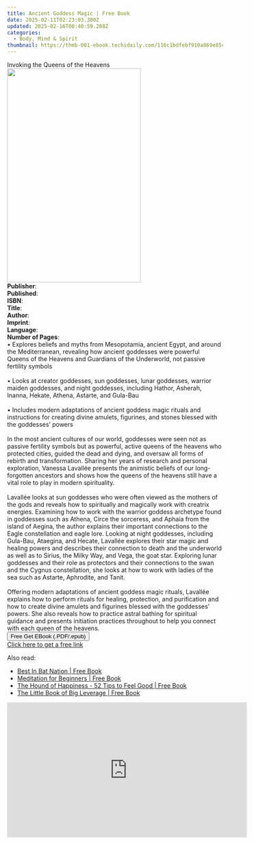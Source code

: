 ```yaml
---
title: Ancient Goddess Magic | Free Book
date: 2025-02-11T02:23:03.300Z
updated: 2025-02-16T00:40:59.288Z
categories:
  - Body, Mind & Spirit
thumbnail: https://thmb-001-ebook.techidaily.com/116c1bdfebf910a869e85c07ad90934b02cb27f351c67daacc1d0d52f0d199d1.jpg
---
```

<main id="book-container">
  <div class="flex flex-col">
    <div class="book-brief flex-1 py-6 px-4 sm:p-6 md:py-10 md:px-8">
      <!-- brief-->
      <div class="book-brief-main">Invoking the Queens of the Heavens</div>
    </div>
    <div
      class="book-meta-info flex-1 grid gap-4 col-start-1 col-end-3 row-start-1 sm:mb-6 sm:grid-cols-4 lg:gap-6 lg:col-start-2 lg:row-end-6 lg:row-span-6 lg:mb-0"
    >
      <div
        class="book-meta-info-left place-content-center mt-4 p-4 text-sm leading-6 col-start-2 col-span-2 dark:text-slate-400"
      >
        <img
          class="w-full h-500 object-cover rounded-lg sm:h-255 sm:col-span-2 lg:col-span-full"
          src="https://img-001-ebook.techidaily.com/7dd891332c9daf6a44b959b3413dd7948dc827dcd17bd3c662c0142f7f113b28.jpg"
          alt=""
          width="312"
          height="500"
        />
      </div>
      <div
        class="book-meta-info-right mt-2 col-start-1 row-start-2 col-span-3 self-center"
      >
        <!-- meta data  -->
        <div class="flex flex-col px-4 md:px-8">
          <div class="flex-1">
            <strong>Publisher</strong>:<span class="px-2"></span>
          </div>
          <div class="flex-1">
            <strong>Published</strong>:<span class="px-2"></span>
          </div>
          <div class="flex-1">
            <strong>ISBN</strong>:<span class="px-2"></span>
          </div>
          <div class="flex-1">
            <strong>Title</strong>:<span class="px-2"></span>
          </div>
          <div class="flex-1">
            <strong>Author</strong>:<span class="px-2"></span>
          </div>
          <div class="flex-1">
            <strong>Imprint</strong>:<span class="px-2"></span>
          </div>
          <div class="flex-1">
            <strong>Language</strong>:<span class="px-2"></span>
          </div>
          <div class="flex-1">
            <strong>Number of Pages</strong>:<span class="px-2"></span>
          </div>
        </div>
      </div>
    </div>
    <div class="book-description flex-1 py-6 px-4 sm:p-6 md:py-10 md:px-8">
      <div class="book-description-main">
        <div accordion-content="" id="description">
          • Explores beliefs and myths from Mesopotamia, ancient Egypt, and
          around the Mediterranean, revealing how ancient goddesses were
          powerful Queens of the Heavens and Guardians of the Underworld, not
          passive fertility symbols<br /><br />• Looks at creator goddesses, sun
          goddesses, lunar goddesses, warrior maiden goddesses, and night
          goddesses, including Hathor, Asherah, Inanna, Hekate, Athena, Astarte,
          and Gula-Bau<br /><br />• Includes modern adaptations of ancient
          goddess magic rituals and instructions for creating divine amulets,
          figurines, and stones blessed with the goddesses’ powers<br /><br />In
          the most ancient cultures of our world, goddesses were seen not as
          passive fertility symbols but as powerful, active queens of the
          heavens who protected cities, guided the dead and dying, and oversaw
          all forms of rebirth and transformation. Sharing her years of research
          and personal exploration, Vanessa Lavallée presents the animistic
          beliefs of our long-forgotten ancestors and shows how the queens of
          the heavens still have a vital role to play in modern spirituality.<br /><br />Lavallée
          looks at sun goddesses who were often viewed as the mothers of the
          gods and reveals how to spiritually and magically work with creatrix
          energies. Examining how to work with the warrior goddess archetype
          found in goddesses such as Athena, Circe the sorceress, and Aphaia
          from the island of Aegina, the author explains their important
          connections to the Eagle constellation and eagle lore. Looking at
          night goddesses, including Gula-Bau, Ataegina, and Hecate, Lavallée
          explores their star magic and healing powers and describes their
          connection to death and the underworld as well as to Sirius, the Milky
          Way, and Vega, the goat star. Exploring lunar goddesses and their role
          as protectors and their connections to the swan and the Cygnus
          constellation, she looks at how to work with ladies of the sea such as
          Astarte, Aphrodite, and Tanit.<br /><br />Offering modern adaptations
          of ancient goddess magic rituals, Lavallée explains how to perform
          rituals for healing, protection, and purification and how to create
          divine amulets and figurines blessed with the goddesses’ powers. She
          also reveals how to practice astral bathing for spiritual guidance and
          presents initiation practices throughout to help you connect with each
          queen of the heavens.
        </div>
        <div class="accordion-fader"></div>
      </div>
    </div>
    <div class="book-excerpts flex-1 py-6 px-4 sm:p-6 md:py-10 md:px-8"></div>
    <div
      class="book-about-author flex-1 py-6 px-4 sm:p-6 md:py-10 md:px-8"
    ></div>
    <div class="book-free-get flex-1 py-6 px-4 sm:p-6 md:py-10 md:px-8">
      <button
        id="btn-free-get"
        class="bg-blue-500 hover:bg-blue-700 text-white font-bold py-2 px-4 rounded"
      >
        Free Get EBook (.PDF/.epub)
      </button>
      <div id="countdown-display" class="px-2 text-lg mt-2"></div>
      <a
        id="free-link"
        class="hidden bg-blue-500 hover:bg-blue-700 text-white font-bold py-2 px-4 rounded"
        href="https://www.ebooks.com/en-us/book/211241246/ancient-goddess-magic/vanessa-lavall-e/"
        target="_blank"
        >Click here to get a free link</a
      >
    </div>
    <script>
      let countdownTime = 0;
      let countdownInterval = null;
      document
        .getElementById('btn-free-get')
        .addEventListener('click', startCountdown);
      function startCountdown() {
        countdownTime = new Date().getTime() + 60000 * 3;
        countdownInterval = setInterval(updateCountdown, 1000);
        document.getElementById('btn-free-get').disabled = true;
        document
          .getElementById('btn-free-get')
          .classList.add('bg-gray-500', 'cursor-not-allowed');
      }
      function updateCountdown() {
        let currentTime = new Date().getTime();
        let timeLeft = countdownTime - currentTime;
        let secondsLeft = Math.floor(timeLeft / 1000);
        document.getElementById('countdown-display').innerHTML =
          `Remaining time: ${secondsLeft} seconds.`;
        if (secondsLeft <= 0) {
          clearInterval(countdownInterval);
          document.getElementById('btn-free-get').classList.add('hidden');
          document.getElementById('free-link').classList.remove('hidden');
          document.getElementById('countdown-display').innerHTML = '';
        }
      }
    </script>
  </div>
</main>

<ins class="adsbygoogle"
      style="display:block"
      data-ad-client="ca-pub-7571918770474297"
      data-ad-slot="8358498916"
      data-ad-format="auto"
      data-full-width-responsive="true"></ins>
    

<span class="atpl-alsoreadstyle">Also read:</span>
<div><ul>
<li><a href="https://novels-ebooks.techidaily.com/209847929-9780995217218-best-in-bat-nation/"><u>Best In Bat Nation | Free Book</u></a></li>
<li><a href="https://novels-ebooks.techidaily.com/209847939-9781633831865-meditation-for-beginners/"><u>Meditation for Beginners | Free Book</u></a></li>
<li><a href="https://novels-ebooks.techidaily.com/209847875-9780995627215-the-hound-of-happiness-52-tips-to-feel-good/"><u>The Hound of Happiness - 52 Tips to Feel Good | Free Book</u></a></li>
<li><a href="https://novels-ebooks.techidaily.com/209848261-9781911425830-the-little-book-of-big-leverage/"><u>The Little Book of Big Leverage | Free Book</u></a></li>
</ul></div>

<!-- affiliate ads begin -->
<iframe width="560" height="315" src="https://www.youtube.com/embed/fJlICvacgJY?si=jNeijBVj7ia4ammA" title="YouTube video player" frameborder="0" allow="accelerometer; autoplay; clipboard-write; encrypted-media; gyroscope; picture-in-picture; web-share" referrerpolicy="strict-origin-when-cross-origin" allowfullscreen></iframe>
<!-- affiliate ads end -->

